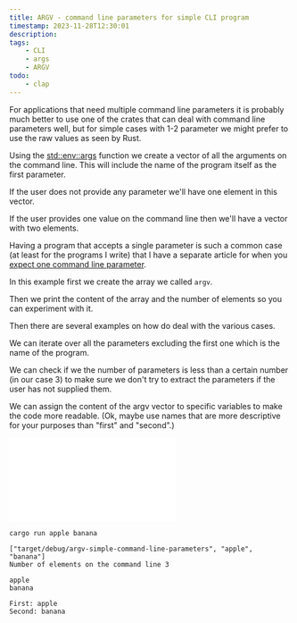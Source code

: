 ```yaml
---
title: ARGV - command line parameters for simple CLI program
timestamp: 2023-11-28T12:30:01
description:
tags:
    - CLI
    - args
    - ARGV
todo:
    - clap
---
```


For applications that need multiple command line parameters it is probably much better to use one of the crates
that can deal with command line parameters well, but for simple cases with 1-2 parameter we might prefer to use
the raw values as seen by Rust.

Using the [std::env::args](https://doc.rust-lang.org/std/env/fn.args.html) function we create a vector of all
the arguments on the command line. This will include the name of the program itself as the first parameter.

If the user does not provide any parameter we'll have one element in this vector.

If the user provides one value on the command line then we'll have a vector with two elements.

Having a program that accepts a single parameter is such a common case (at least for the programs I write)
that I have a separate article for when you [expect one command line parameter](/expect-one-command-line-parameter).

In this example first we create the array we called `argv`.

Then we print the content of the array and the number of elements so you can experiment with it.

Then there are several examples on how do deal with the various cases.

We can iterate over all the parameters excluding the first one which is the name of the program.

We can check if we the number of parameters is less than a certain number (in our case 3)
to make sure we don't try to extract the parameters if the user has not supplied them.

We can assign the content of the argv vector to specific variables to make the code more readable.
(Ok, maybe use names that are more descriptive for your purposes than "first" and "second".)


![](examples/argv-simple-command-line-parameters/src/main.rs)

```
cargo run apple banana

["target/debug/argv-simple-command-line-parameters", "apple", "banana"]
Number of elements on the command line 3

apple
banana

First: apple
Second: banana
```


